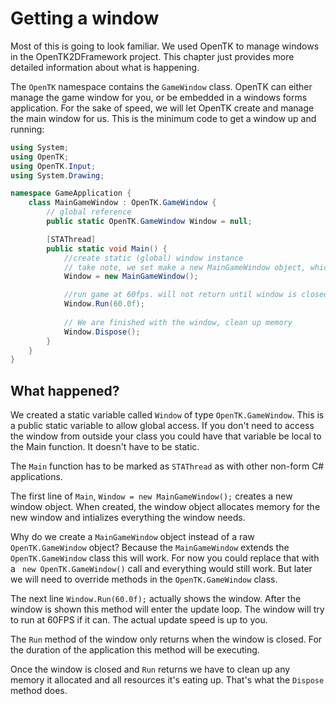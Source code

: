 # Getting a window
Most of this is going to look familiar. We  used OpenTK to manage windows in the OpenTK2DFramework project. This chapter just provides more detailed information about what is happening.

The ```OpenTK``` namespace contains the ```GameWindow``` class. OpenTK can either manage the game window for you, or be embedded in a windows forms application. For the sake of speed, we will let OpenTK create and manage the main window for us. This is the minimum code to get a window up and running:

```cs
using System;
using OpenTK;
using OpenTK.Input;
using System.Drawing;

namespace GameApplication {
    class MainGameWindow : OpenTK.GameWindow {
        // global reference
        public static OpenTK.GameWindow Window = null; 

        [STAThread]
        public static void Main() {
            //create static (global) window instance
            // take note, we set make a new MainGameWindow object, which inherits from OpenTK.GameWindow
            Window = new MainGameWindow();

            //run game at 60fps. will not return until window is closed
            Window.Run(60.0f);
            
            // We are finished with the window, clean up memory
            Window.Dispose();
        }
    }
}

```

## What happened?
We created a static variable called ```Window``` of type ```OpenTK.GameWindow```. This is a public static variable to allow global access. If you don't need to access the window from outside your class you could have that variable be local to the Main function. It doesn't have to be static.

The ```Main``` function has to be marked as ```STAThread``` as with other non-form C# applications. 

The first line of ```Main```,  ```Window = new MainGameWindow();``` creates a new window object. When created, the window object allocates memory for the new window and intializes everything the window needs.

Why do we create a ```MainGameWindow``` object instead of a raw ```OpenTK.GameWindow``` object? Because the ```MainGameWindow``` extends the ```OpenTK.GameWindow``` class this will work. For now you could replace that with a ``` new OpenTK.GameWindow()```  call and everything would still work. But later we will need to override methods in the ```OpenTK.GameWindow``` class.

The next line ```Window.Run(60.0f);``` actually shows the window. After the window is shown this method will enter the update loop. The window will try to run at 60FPS if it can. The actual update speed is up to you.

The ```Run``` method of the window only returns when the window is closed. For the duration of the application this method will be executing.

Once the window is closed and ```Run``` returns we have to clean up any memory it allocated and all resources it's eating up. That's what the ```Dispose``` method does.